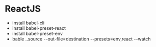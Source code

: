# ReactJS

- install babel-cli
- install babel-preset-react
- install babel-preset-env
- bable ..source --out-file=destination --presets=env,react --watch
